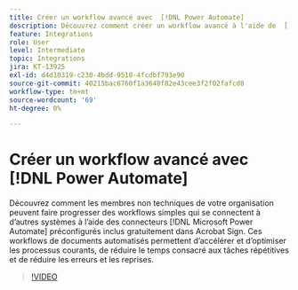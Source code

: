 ```yaml
---
title: Créer un workflow avancé avec  [!DNL Power Automate]
description: Découvrez comment créer un workflow avancé à l'aide de  [!DNL Power Automate] connecteurs
feature: Integrations
role: User
level: Intermediate
topic: Integrations
jira: KT-13925
exl-id: d4d10319-c230-4bdd-9510-4fcdbf793e90
source-git-commit: 40215bac6760f1a3640f82e43cee3f2f02fafcd8
workflow-type: tm+mt
source-wordcount: '69'
ht-degree: 0%

---
```


# Créer un workflow avancé avec [!DNL Power Automate]

Découvrez comment les membres non techniques de votre organisation peuvent faire progresser des workflows simples qui se connectent à d’autres systèmes à l’aide des connecteurs [!DNL Microsoft Power Automate] préconfigurés inclus gratuitement dans Acrobat Sign. Ces workflows de documents automatisés permettent d’accélérer et d’optimiser les processus courants, de réduire le temps consacré aux tâches répétitives et de réduire les erreurs et les reprises.

>[!VIDEO](https://video.tv.adobe.com/v/3425147?quality=12&learn=on&hidetitle=true)
